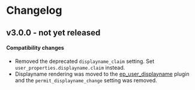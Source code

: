 # Changelog

## v3.0.0 - not yet released

#### Compatibility changes

  * Removed the deprecated `displayname_claim` setting. Set
    `user_properties.displayname.claim` instead.
  * Displayname rendering was moved to the
    [ep\_user\_displayname](https://github.com/ether/ep_user_displayname#readme)
    plugin and the `permit_displayname_change` setting was removed.
